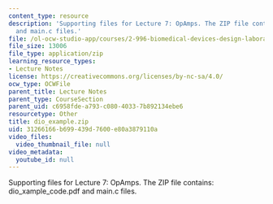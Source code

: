 ```yaml
---
content_type: resource
description: 'Supporting files for Lecture 7: OpAmps. The ZIP file contains: dio_xample_code.pdf
  and main.c files.'
file: /ol-ocw-studio-app/courses/2-996-biomedical-devices-design-laboratory-fall-2007/31266166b699439d7600e80a3879110a_dio_example.zip
file_size: 13006
file_type: application/zip
learning_resource_types:
- Lecture Notes
license: https://creativecommons.org/licenses/by-nc-sa/4.0/
ocw_type: OCWFile
parent_title: Lecture Notes
parent_type: CourseSection
parent_uid: c6958fde-a793-c080-4033-7b892134ebe6
resourcetype: Other
title: dio_example.zip
uid: 31266166-b699-439d-7600-e80a3879110a
video_files:
  video_thumbnail_file: null
video_metadata:
  youtube_id: null
---
```

Supporting files for Lecture 7: OpAmps. The ZIP file contains: dio_xample_code.pdf and main.c files.